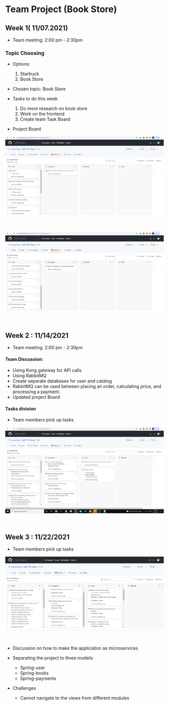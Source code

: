 # Team Project (Book Store)

## Week 1( 11/07.2021)  
* Team meeting: 2:00 pm - 2:30pm
### Topic Choosing
* Options:
  1. Starbuck
  2. Book Store
* Chosen topic: Book Store
* Tasks to do this week
  1.  Do more research on book store
  2.  Work on the frontend
  3.  Create team Task Board

* Project Board

![Project Board](images/project_board_week1_1.png)
<p>&nbsp;</p>

![Project Board](images/project_board_week1_2.png)
<p>&nbsp;</p>

## Week 2 : 11/14/2021
* Team meeting: 2:00 pm - 2:30pm
#### Team Discussion:
  * Using Kong gateway for API calls
  * Using RabbitMQ 
  * Create separate databases for user and catalog
  * RabbitMQ can be used between placing an order, calculating price, and processing a payment.
  * Updated project Board

#### Tasks division
* Team members pick up tasks

![Project Board](images/project_board_week2.png)
<p>&nbsp;</p>


## Week 3 : 11/22/2021

* Team members pick up tasks

![Project Board](images/project_board_week3.png)
<p>&nbsp;</p>

* Discussion on how to make the application as microservices
* Separating the project to three models:
  * Spring-user
  * Spring-books
  * Spring-payments
  
* Challenges
  * Cannot navigate to the views from different modules

